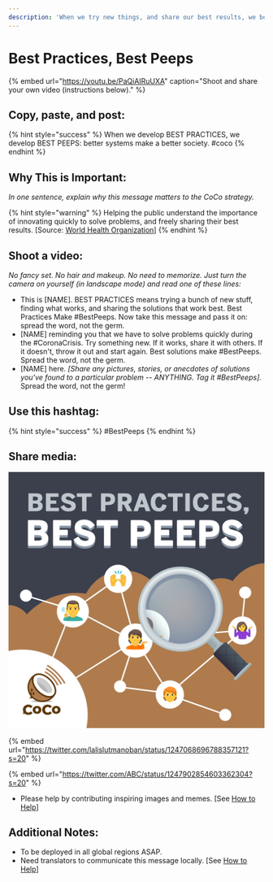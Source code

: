 ```yaml
---
description: 'When we try new things, and share our best results, we become our best peeps.'
---
```


# Best Practices, Best Peeps

{% embed url="https://youtu.be/PaQiAIRuUXA" caption="Shoot and share your own video \(instructions below\)." %}

## Copy, paste, and post:

{% hint style="success" %}
When we develop BEST PRACTICES, we develop BEST PEEPS: better systems make a better society. \#coco
{% endhint %}

## Why This is Important:

_In one sentence, explain why this message matters to the CoCo strategy._

{% hint style="warning" %}
Helping the public understand the importance of innovating quickly to solve problems, and freely sharing their best results. \[Source: [World Health Organization](https://www.who.int/publications-detail/outbreak-communication-best-practices-for-communicating-with-the-public-during-an-outbreak)\]
{% endhint %}

## Shoot a video:

_No fancy set. No hair and makeup. No need to memorize. Just turn the camera on yourself \(in landscape mode\) and read one of these lines:_

* This is \[NAME\]. BEST PRACTICES means trying a bunch of new stuff, finding what works, and sharing the solutions that work best. Best Practices Make \#BestPeeps. Now take this message and pass it on: spread the word, not the germ. 
* \[NAME\] reminding you that we have to solve problems quickly during the \#CoronaCrisis. Try something new. If it works, share it with others. If it doesn't, throw it out and start again. Best solutions make \#BestPeeps. Spread the word, not the germ. 
* \[NAME\] here. _\[Share any pictures, stories, or anecdotes of solutions you've found to a particular problem -- ANYTHING. Tag it \#BestPeeps\]._ Spread the word, not the germ!

## Use this hashtag:

{% hint style="success" %}
\#BestPeeps
{% endhint %}

## Share media:

![](../.gitbook/assets/bestpracticesbestpeeps.png)

{% embed url="https://twitter.com/lalislutmanoban/status/1247068696788357121?s=20" %}

{% embed url="https://twitter.com/ABC/status/1247902854603362304?s=20" %}



* Please help by contributing inspiring images and memes. \[See [How to Help](../how-to-help.md)\]

## Additional Notes:

* To be deployed in all global regions ASAP.
* Need translators to communicate this message locally. \[See [How to Help](../how-to-help.md)\]

